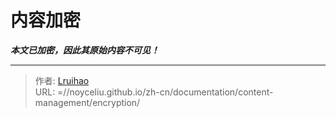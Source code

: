 # 内容加密

_**本文已加密，因此其原始内容不可见！**_

---

> 作者: [Lruihao](https://lruihao.cn)  
> URL: =//noyceliu.github.io/zh-cn/documentation/content-management/encryption/  

